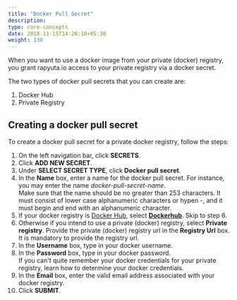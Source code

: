 ```yaml
---
title: "Docker Pull Secret"
description:
type: core-concepts
date: 2018-11-15T14:20:10+05:30
weight: 130
---
```

When you want to use a docker image from your private (docker) registry, you
grant rapyuta.io access to your private registry via a docker secret.

The two types of docker pull secrets that you can create are:

1. Docker Hub
2. Private Registry

## Creating a docker pull secret
To create a docker pull secret for a private docker registry, follow the steps:

1. On the left navigation bar, click **SECRETS**.
2. Click **ADD NEW SECRET**.
3. Under **SELECT SECRET TYPE**, click **Docker pull secret**.
3. In the **Name** box, enter a name for the docker pull secret. For instance,
   you may enter the name _docker-pull-secret-name_.    
   Make sure that the name should be no greater than 253 characters. It must
   consist of lower case alphanumeric characters or hypen -, and it must begin
   and end with an alphanumeric character.
4. If your docker registry is [Docker Hub](https://hub.docker.com/),
   select [**Dockerhub**](https://hub.docker.com). Skip to step 6.
5. Otherwise if you intend to use a private (docker) registry, select
   **Private registry**. Provide the private (docker) registry url in the
   **Registry Url** box. It is mandatory to provide the registry url.
6. In the **Username** box, type in your docker username.
7. In the **Password** box, type in your docker password.    
   If you can't quite remember your docker credentials for your private registry,
   learn how to determine your docker credentials.
8. In the **Email** box, enter the valid email address associated with your
   docker registry.
9. Click **SUBMIT**.
